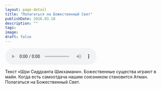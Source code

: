 ```yaml
---
layout: page-detail
title: "Полагаться на Божественный Свет"
publishDate: 2016.03.18
description: ""
tags:
image:
draft: false
---
```


<audio title="2016.03.18 - Полагаться на Божественный Свет.mp3" src="https://filer-api.advayta.org/v1.0/public/files/73488" controls=""></audio>

 Текст «Шри Сиддханта Шикхамани». Божественные существа играют в майи. Когда есть самоотдача нашим союзником становится Атман. Полагаться на Божественный Свет. 

  

